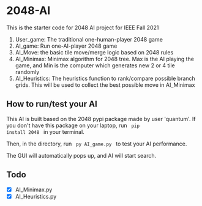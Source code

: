 # 2048-AI

This is the starter code for 2048 AI project for IEEE Fall 2021
1. User_game: The traditional one-human-player 2048 game
2. AI_game: Run one-AI-player 2048 game
3. AI_Move: the basic tile move/merge logic based on 2048 rules
4. AI_Minimax: Minimax algorithm for 2048 tree. Max is the AI playing the game, and Min is the computer which generates new 2 or 4 tile randomly
5. AI_Heuristics: The heuristics function to rank/compare possible branch grids. This will be used to collect the best possible move in AI_Minimax

## How to run/test your AI

This AI is built based on the 2048 pypi package made by user 'quantum'. If you don't have this package on your laptop, run <code> pip install 2048 </code> in your terminal.

Then, in the directory, run <code> py AI_game.py </code> to test your AI performance.

The GUI will automatically pops up, and AI will start search.

## Todo

- [x] AI_Minimax.py
- [x] AI_Heuristics.py
